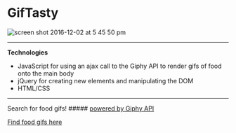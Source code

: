 # GifTasty

![screen shot 2016-12-02 at 5 45 50 pm](https://cloud.githubusercontent.com/assets/19538076/20861080/f83e6c20-b93b-11e6-9248-9298e3d94063.PNG)


----------
**Technologies**

 - JavaScript for using an ajax call to the Giphy API to render gifs of food onto the main body
 - jQuery for creating new elements and manipulating the DOM
 - HTML/CSS

----------
Search for food gifs! ##### [powered by Giphy API](https://github.com/Giphy/GiphyAPI)

[Find food gifs here](https://giftasty-mhmm.herokuapp.com/)





